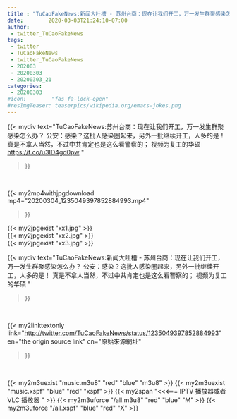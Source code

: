 ```yaml
---
title : "TuCaoFakeNews:新闻大吐槽 - 苏州台商：现在让我们开工，万一发生群聚感染怎么办？ 公安：感染？这批人感染圈起来，另外一批继续开工，人多的是！  真是不拿人当然，不过中共肯定也是这么看警察的； 视频为复工的华硕 "
date:        2020-03-03T21:24:10-07:00
author:
 - twitter_TuCaoFakeNews
tags:
 - twitter
 - TuCaoFakeNews
 - twitter_TuCaoFakeNews
 - 202003
 - 20200303
 - 20200303_21
categories:
 - 20200303
#icon:        "fas fa-lock-open"
#resImgTeaser: teaserpics/wikipedia.org/emacs-jokes.png
---
```


{{< mydiv text="TuCaoFakeNews:苏州台商：现在让我们开工，万一发生群聚感染怎么办？ 公安：感染？这批人感染圈起来，另外一批继续开工，人多的是！  真是不拿人当然，不过中共肯定也是这么看警察的； 视频为复工的华硕 https://t.co/u3ID4gd0pw "
>}}
<br>


{{< my2mp4withjpgdownload mp4="20200304_1235049397852884993.mp4"
>}}

{{< my2jpgexist "xx1.jpg" >}}<br>
{{< my2jpgexist "xx2.jpg" >}}<br>
{{< my2jpgexist "xx3.jpg" >}}<br>



{{< mydiv text="TuCaoFakeNews:新闻大吐槽 - 苏州台商：现在让我们开工，万一发生群聚感染怎么办？ 公安：感染？这批人感染圈起来，另外一批继续开工，人多的是！  真是不拿人当然，不过中共肯定也是这么看警察的； 视频为复工的华硕 "
>}}
<br>

{{< my2linktextonly link="http://twitter.com/TuCaoFakeNews/status/1235049397852884993"
en="the origin source link" cn="原始來源網址"
>}}


<br>

{{< my2m3uexist "music.m3u8" "red"  "blue" "m3u8" >}} {{< my2m3uexist "music.xspf" "blue" "red"  "xspf" >}} {{< my2span "<<<=== IPTV 播放器或者 VLC 播放器 " >}} {{< my2m3uforce "/all.m3u8" "red"  "blue" "M" >}} {{< my2m3uforce "/all.xspf" "blue" "red"  "X" >}} 
